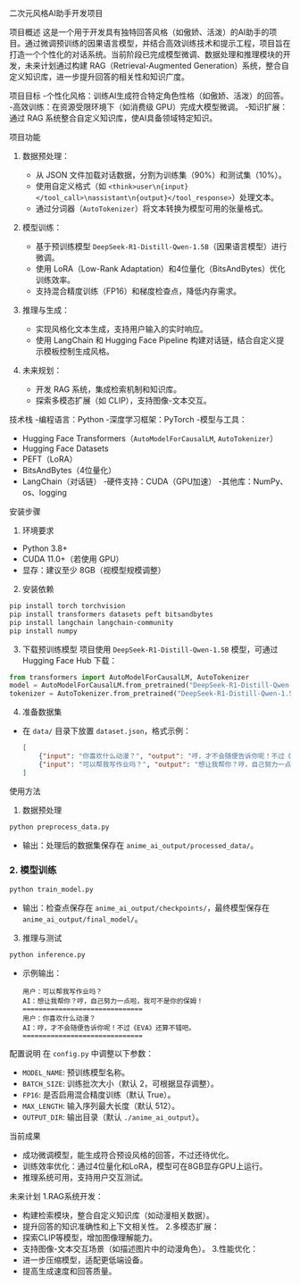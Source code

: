 二次元风格AI助手开发项目

项目概述
这是一个用于开发具有独特回答风格（如傲娇、活泼）的AI助手的项目。通过微调预训练的因果语言模型，并结合高效训练技术和提示工程，项目旨在打造一个个性化的对话系统。当前阶段已完成模型微调、数据处理和推理模块的开发，未来计划通过构建 RAG（Retrieval-Augmented Generation）系统，整合自定义知识库，进一步提升回答的相关性和知识广度。

项目目标
-个性化风格：训练AI生成符合特定角色性格（如傲娇、活泼）的回答。
-高效训练：在资源受限环境下（如消费级 GPU）完成大模型微调。
-知识扩展：通过 RAG 系统整合自定义知识库，使AI具备领域特定知识。

项目功能
1. 数据预处理：
   - 从 JSON 文件加载对话数据，分割为训练集（90%）和测试集（10%）。
   - 使用自定义格式（如 `<think>user\n{input}</tool_call>\nassistant\n{output}</tool_response>`）处理文本。
   - 通过分词器（`AutoTokenizer`）将文本转换为模型可用的张量格式。

2. 模型训练：
   - 基于预训练模型 `DeepSeek-R1-Distill-Qwen-1.5B`（因果语言模型）进行微调。
   - 使用 LoRA（Low-Rank Adaptation）和4位量化（BitsAndBytes）优化训练效率。
   - 支持混合精度训练（FP16）和梯度检查点，降低内存需求。

3. 推理与生成：
   - 实现风格化文本生成，支持用户输入的实时响应。
   - 使用 LangChain 和 Hugging Face Pipeline 构建对话链，结合自定义提示模板控制生成风格。

4. 未来规划：
   - 开发 RAG 系统，集成检索机制和知识库。
   - 探索多模态扩展（如 CLIP），支持图像-文本交互。

技术栈
-编程语言：Python
-深度学习框架：PyTorch
-模型与工具：
  - Hugging Face Transformers（`AutoModelForCausalLM`, `AutoTokenizer`）
  - Hugging Face Datasets
  - PEFT（LoRA）
  - BitsAndBytes（4位量化）
  - LangChain（对话链）
-硬件支持：CUDA（GPU加速）
-其他库：NumPy、os、logging

安装步骤
1. 环境要求
- Python 3.8+
- CUDA 11.0+（若使用 GPU）
- 显存：建议至少 8GB（视模型规模调整）

2. 安装依赖
```bash
pip install torch torchvision
pip install transformers datasets peft bitsandbytes
pip install langchain langchain-community
pip install numpy
```

3. 下载预训练模型
项目使用 `DeepSeek-R1-Distill-Qwen-1.5B` 模型，可通过 Hugging Face Hub 下载：
```python
from transformers import AutoModelForCausalLM, AutoTokenizer
model = AutoModelForCausalLM.from_pretrained("DeepSeek-R1-Distill-Qwen-1.5B")
tokenizer = AutoTokenizer.from_pretrained("DeepSeek-R1-Distill-Qwen-1.5B")
```

4. 准备数据集
- 在 `data/` 目录下放置 `dataset.json`，格式示例：
  ```json
  [
      {"input": "你喜欢什么动漫？", "output": "哼，才不会随便告诉你呢！不过《EVA》还算不错吧。"},
      {"input": "可以帮我写作业吗？", "output": "想让我帮你？哼，自己努力一点啦，我可不是你的保姆！"}
  ]
  ```

使用方法
1. 数据预处理
```bash
python preprocess_data.py
```
- 输出：处理后的数据集保存在 `anime_ai_output/processed_data/`。

### 2. 模型训练
```bash
python train_model.py
```
- 输出：检查点保存在 `anime_ai_output/checkpoints/`，最终模型保存在 `anime_ai_output/final_model/`。

3. 推理与测试
```bash
python inference.py
```
- 示例输出：
  ```
  用户：可以帮我写作业吗？
  AI：想让我帮你？哼，自己努力一点啦，我可不是你的保姆！
  ==============================
  用户：你喜欢什么动漫？
  AI：哼，才不会随便告诉你呢！不过《EVA》还算不错吧。
  ==============================
  ```

配置说明
在 `config.py` 中调整以下参数：
- `MODEL_NAME`: 预训练模型名称。
- `BATCH_SIZE`: 训练批次大小（默认 2，可根据显存调整）。
- `FP16`: 是否启用混合精度训练（默认 True）。
- `MAX_LENGTH`: 输入序列最大长度（默认 512）。
- `OUTPUT_DIR`: 输出目录（默认 `./anime_ai_output`）。

当前成果
- 成功微调模型，能生成符合预设风格的回答，不过还待优化。
- 训练效率优化：通过4位量化和LoRA，模型可在8GB显存GPU上运行。
- 推理系统可用，支持用户交互测试。

未来计划
1.RAG系统开发：
   - 构建检索模块，整合自定义知识库（如动漫相关数据）。
   - 提升回答的知识准确性和上下文相关性。
2.多模态扩展：
   - 探索CLIP等模型，增加图像理解能力。
   - 支持图像-文本交互场景（如描述图片中的动漫角色）。
3.性能优化：
   - 进一步压缩模型，适配更低端设备。
   - 提高生成速度和回答质量。